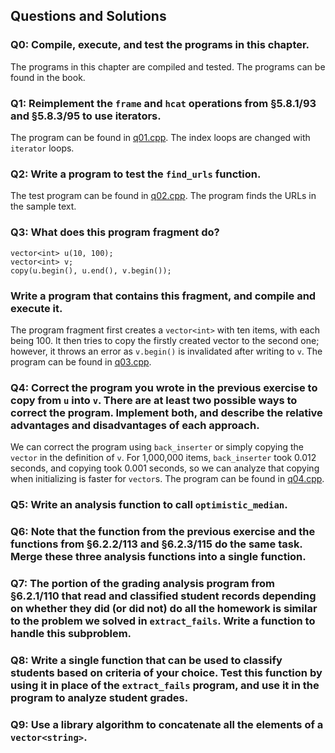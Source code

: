 ## Questions and Solutions

### Q0: Compile, execute, and test the programs in this chapter.
The programs in this chapter are compiled and tested. The programs can be found in the book.

### Q1: Reimplement the `frame` and `hcat` operations from §5.8.1/93 and §5.8.3/95 to use iterators.
The program can be found in [q01.cpp](./q01.cpp). The index loops are changed with `iterator` loops.

### Q2: Write a program to test the `find_urls` function.
The test program can be found in [q02.cpp](./q02.cpp). The program finds the URLs in the sample text.

### Q3: What does this program fragment do?
```
vector<int> u(10, 100);
vector<int> v;
copy(u.begin(), u.end(), v.begin());
```
### Write a program that contains this fragment, and compile and execute it.
The program fragment first creates a `vector<int>` with ten items, with each being 100. It then tries to copy the firstly created vector to the second one; however, it throws an error as `v.begin()` is invalidated after writing to `v`. The program can be found in [q03.cpp](./q03.cpp).

### Q4: Correct the program you wrote in the previous exercise to copy from `u` into `v`. There are at least two possible ways to correct the program. Implement both, and describe the relative advantages and disadvantages of each approach.
We can correct the program using `back_inserter` or simply copying the `vector` in the definition of `v`. For 1,000,000 items, `back_inserter` took 0.012 seconds, and copying took 0.001 seconds, so we can analyze that copying when initializing is faster for `vector`s. The program can be found in [q04.cpp](./q04.cpp).

### Q5: Write an analysis function to call `optimistic_median`.

### Q6: Note that the function from the previous exercise and the functions from §6.2.2/113 and §6.2.3/115 do the same task. Merge these three analysis functions into a single function.

### Q7: The portion of the grading analysis program from §6.2.1/110 that read and classified student records depending on whether they did (or did not) do all the homework is similar to the problem we solved in `extract_fails`. Write a function to handle this subproblem.

### Q8: Write a single function that can be used to classify students based on criteria of your choice. Test this function by using it in place of the `extract_fails` program, and use it in the program to analyze student grades.

### Q9: Use a library algorithm to concatenate all the elements of a `vector<string>`.
